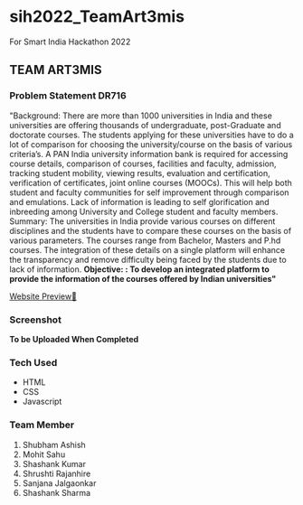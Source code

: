 ﻿# sih2022_TeamArt3mis
For Smart India Hackathon 2022
## TEAM ART3MIS
### Problem Statement DR716
"Background: There are more than 1000 universities in India and these universities are offering thousands of undergraduate, post-Graduate and doctorate courses. The students applying for these universities have to do a lot of comparison for choosing the university/course on the basis of various criteria’s. A PAN India university information bank is required for accessing course details, comparison of courses, facilities and faculty, admission, tracking student mobility, viewing results, evaluation and certification, verification of certificates, joint online courses (MOOCs). This will help both student and faculty communities for self improvement through comparison and emulations. Lack of information is leading to self glorification and inbreeding among University and College student and faculty members. Summary: The universities in India provide various courses on different disciplines and the students have to compare these courses on the basis of various parameters. The courses range from Bachelor, Masters and P.hd courses. The integration of these details on a single platform will enhance the transparency and remove difficulty being faced by the students due to lack of information. **Objective: : To develop an integrated platform to provide the information of the courses offered by Indian universities"** 

[Website Preview🚀](https://shubhamashish33.github.io/sih2022_TeamArt3mis)

### Screenshot
**To be Uploaded When Completed**
### Tech Used
- HTML
- CSS
- Javascript

### Team Member
1. Shubham Ashish
2. Mohit Sahu
3. Shashank Kumar
4. Shrushti Rajanhire
5. Sanjana Jalgaonkar
6. Shashank Sharma
